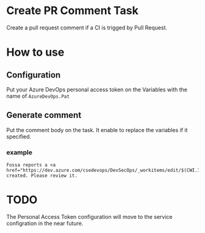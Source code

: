 # Create PR Comment Task

Create a pull request comment if a CI is trigged by Pull Request. 

# How to use 

## Configuration

Put your Azure DevOps personal access token on the Variables with the name of `AzureDevOps.Pat`

## Generate comment 

Put the comment body on the task. It enable to replace the variables if it specified. 

### example

```
Fossa reports a <a href="https://dev.azure.com/csedevops/DevSecOps/_workitems/edit/$(CWI.Id)">Bug</a> created. Please review it. 
```

# TODO 

The Personal Access Token configuration will move to the service configration in the near future. 


